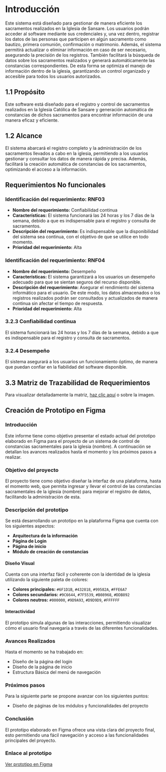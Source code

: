 # Introducción

Este sistema está diseñado para gestionar de manera eficiente los sacramentos realizados en la Iglesia de Sansare. Los usuarios podrán acceder al software mediante sus credenciales y, una vez dentro, registrar los datos de las personas que participen en algún sacramento como bautizo, primera comunión, confirmación o matrimonio. Además, el sistema permitirá actualizar o eliminar información en caso de ser necesario, asegurando la precisión de los registros. También facilitará la búsqueda de datos sobre los sacramentos realizados y generará automáticamente las constancias correspondientes. De esta forma se optimiza el manejo de información dentro de la iglesia, garantizando un control organizado y accesible para todos los usuarios autorizados.

## 1.1 Propósito

Este software está diseñado para el registro y control de sacramentos realizados en la Iglesia Católica de Sansare y generación automática de constancias de dichos sacramentos para encontrar información de una manera eficaz y eficiente.

## 1.2 Alcance

El sistema abarcará el registro completo y la administración de los sacramentos llevados a cabo en la iglesia, permitiendo a los usuarios gestionar y consultar los datos de manera rápida y precisa. Además, facilitará la creación automática de constancias de los sacramentos, optimizando el acceso a la información.

## Requerimientos No funcionales

### Identificación del requerimiento: RNF03

- **Nombre del requerimiento:** Confiabilidad continua
- **Características:** El sistema funcionará las 24 horas y los 7 días de la semana, debido a que es indispensable para el registro y consulta de sacramentos.
- **Descripción del requerimiento:** Es indispensable que la disponibilidad del sistema sea continua, con el objetivo de que se utilice en todo momento.
- **Prioridad del requerimiento:** Alta

### Identificación del requerimiento: RNF04

- **Nombre del requerimiento:** Desempeño
- **Características:** El sistema garantizará a los usuarios un desempeño adecuado para que se sientan seguros del recurso disponible.
- **Descripción del requerimiento:** Asegurar el rendimiento del sistema informático para el usuario. De este modo, los datos almacenados o los registros realizados podrán ser consultados y actualizados de manera continua sin afectar el tiempo de respuesta.
- **Prioridad del requerimiento:** Alta

### 3.2.3 Confiabilidad continua

El sistema funcionará las 24 horas y los 7 días de la semana, debido a que es indispensable para el registro y consulta de sacramentos.

### 3.2.4 Desempeño

El sistema asegurará a los usuarios un funcionamiento óptimo, de manera que puedan confiar en la fiabilidad del software disponible.

## 3.3 Matriz de Trazabilidad de Requerimientos

Para visualizar detalladamente la matriz, [haz clic aquí](#) o sobre la imagen.

## Creación de Prototipo en Figma

### Introducción

Este informe tiene como objetivo presentar el estado actual del prototipo elaborado en Figma para el proyecto de un sistema de control de constancias sacramentales para la iglesia (nombre). A continuación se detallan los avances realizados hasta el momento y los próximos pasos a realizar.

### Objetivo del proyecto

El proyecto tiene como objetivo diseñar la interfaz de una plataforma, hasta el momento web, que permita ingresar y llevar el control de las constancias sacramentales de la iglesia (nombre) para mejorar el registro de datos, facilitando la administración de esta.

### Descripción del prototipo

Se está desarrollando un prototipo en la plataforma Figma que cuenta con los siguientes aspectos:

- **Arquitectura de la información**
- **Página de Login**
- **Página de inicio**
- **Módulo de creación de constancias**

#### Diseño Visual

Cuenta con una interfaz fácil y coherente con la identidad de la iglesia utilizando la siguiente paleta de colores:

- **Colores principales:** `#6F1D1B`, `#432818`, `#99582A`, `#FFE6A7`
- **Colores secundarios:** `#9C6644`, `#7F5539`, `#B08968`, `#DDB892`
- **Colores neutros:** `#000000`, `#9D9A93`, `#D9D9D9`, `#FFFFFF`

#### Interactividad

El prototipo simula algunas de las interacciones, permitiendo visualizar cómo el usuario final navegaría a través de las diferentes funcionalidades.

### Avances Realizados

Hasta el momento se ha trabajado en:

- Diseño de la página del login
- Diseño de la página de inicio
- Estructura Básica del menú de navegación

### Próximos pasos

Para la siguiente parte se propone avanzar con los siguientes puntos:

- Diseño de páginas de los módulos y funcionalidades del proyecto

### Conclusión

El prototipo elaborado en Figma ofrece una vista clara del proyecto final, esto permitiendo una fácil navegación y acceso a las funcionalidades principales del proyecto.

### Enlace al prototipo

[Ver prototipo en Figma](https://www.figma.com/design/z6TZSxsCqNJBSFN9bSuccy/Untitled?m=auto&t=CM7Sa1u1FNYg4p7V-6)

